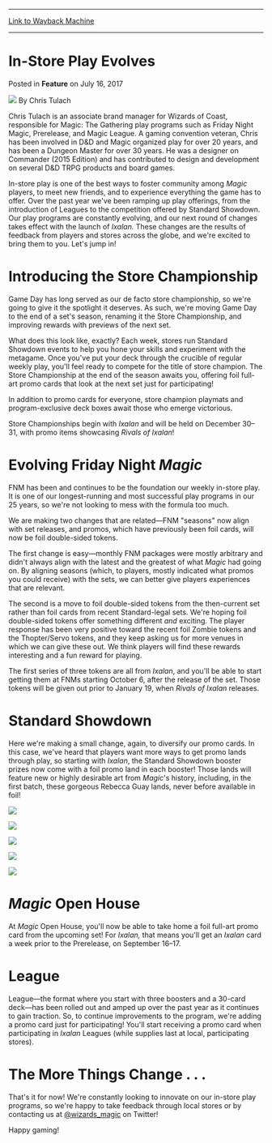 
---
[Link to Wayback Machine](https://web.archive.org/web/20170717160736/http://magic.wizards.com/en/articles/archive/feature/store-play-evolves-2017-07-16)

[_metadata_:wayback_url]:- "http://magic.wizards.com/en/articles/archive/feature/store-play-evolves-2017-07-16"
[_metadata_:wayback_raw_url]:- "https://web.archive.org/web/20170717160736id_/http://magic.wizards.com/en/articles/archive/feature/store-play-evolves-2017-07-16"
[_metadata_:wayback_capture_timestamp]:- "2017-07-17 16:07:36+00:00"
[_metadata_:description]:- "Our play programs are constantly evolving, and our next round of changes takes effect with the launch of Ixalan."
[_metadata_:generator]:- "Drupal 7 (http://drupal.org)"
[_metadata_:publish_date]:- "2017-07-16"
---


In-Store Play Evolves
=====================



 Posted in **Feature**
 on July 16, 2017 






![](https://media.magic.wizards.com/styles/auth_small/public/images/person/authorpic_Chris_Tulach.jpg)
By Chris Tulach




 Chris Tulach is an associate brand manager for Wizards of Coast, responsible for Magic: The Gathering play programs such as Friday Night Magic, Prerelease, and Magic League. A gaming convention veteran, Chris has been involved in D&D and Magic organized play for over 20 years, and has been a Dungeon Master for over 30 years. He was a designer on Commander (2015 Edition) and has contributed to design and development on several D&D TRPG products and board games. 






In-store play is one of the best ways to foster community among *Magic* players, to meet new friends, and to experience everything the game has to offer. Over the past year we've been ramping up play offerings, from the introduction of Leagues to the competition offered by Standard Showdown. Our play programs are constantly evolving, and our next round of changes takes effect with the launch of *Ixalan.* These changes are the results of feedback from players and stores across the globe, and we're excited to bring them to you. Let's jump in!


Introducing the Store Championship
==================================


Game Day has long served as our de facto store championship, so we're going to give it the spotlight it deserves. As such, we're moving Game Day to the end of a set's season, renaming it the Store Championship, and improving rewards with previews of the next set.


What does this look like, exactly? Each week, stores run Standard Showdown events to help you hone your skills and experiment with the metagame. Once you've put your deck through the crucible of regular weekly play, you'll feel ready to compete for the title of store champion. The Store Championship at the end of the season awaits you, offering foil full-art promo cards that look at the next set just for participating!


In addition to promo cards for everyone, store champion playmats and program-exclusive deck boxes await those who emerge victorious.


Store Championships begin with *Ixalan* and will be held on December 30–31, with promo items showcasing *Rivals of Ixalan*!


Evolving Friday Night *Magic*
=============================


FNM has been and continues to be the foundation our weekly in-store play. It is one of our longest-running and most successful play programs in our 25 years, so we're not looking to mess with the formula too much.


We are making two changes that are related—FNM "seasons" now align with set releases, and promos, which have previously been foil cards, will now be foil double-sided tokens.


The first change is easy—monthly FNM packages were mostly arbitrary and didn't always align with the latest and the greatest of what *Magic* had going on. By aligning seasons (which, to players, mostly indicated what promos you could receive) with the sets, we can better give players experiences that are relevant.


The second is a move to foil double-sided tokens from the then-current set rather than foil cards from recent Standard-legal sets. We're hoping foil double-sided tokens offer something different *and* exciting. The player response has been very positive toward the recent foil Zombie tokens and the Thopter/Servo tokens, and they keep asking us for more venues in which we can give these out. We think players will find these rewards interesting and a fun reward for playing.


The first series of three tokens are all from *Ixalan*, and you'll be able to start getting them at FNMs starting October 6, after the release of the set. Those tokens will be given out prior to January 19, when *Rivals of Ixalan* releases.


Standard Showdown
=================


Here we're making a small change, again, to diversify our promo cards. In this case, we've heard that players want more ways to get promo lands through play, so starting with *Ixalan*, the Standard Showdown booster prizes now come with a foil promo land in each booster! Those lands will feature new or highly desirable art from *Magic*'s history, including, in the first batch, these gorgeous Rebecca Guay lands, never before available in foil!


![](https://media.wizards.com/2017/images/daily/2UEmHwRUYt_w.png)


![](https://media.wizards.com/2017/images/daily/VbBNWrxvRl_u.png)


![](https://media.wizards.com/2017/images/daily/v2IOOcaL75_b.png)


![](https://media.wizards.com/2017/images/daily/P2KnKrZkST_r.png)


![](https://media.wizards.com/2017/images/daily/pmqhPzdtZt_g.png)


*Magic* Open House
==================


At *Magic* Open House, you'll now be able to take home a foil full-art promo card from the upcoming set! For *Ixalan,* that means you'll get an *Ixalan* card a week prior to the Prerelease, on September 16–17.


League
======


League—the format where you start with three boosters and a 30-card deck—has been rolled out and amped up over the past year as it continues to gain traction. So, to continue improvements to the program, we're adding a promo card just for participating! You'll start receiving a promo card when participating in *Ixalan* Leagues (while supplies last at local, participating stores).


The More Things Change . . .
============================


That's it for now! We're constantly looking to innovate on our in-store play programs, so we're happy to take feedback through local stores or by contacting us at [@wizards\_magic](http://www.twitter.com/wizards_magic) on Twitter!


Happy gaming!







